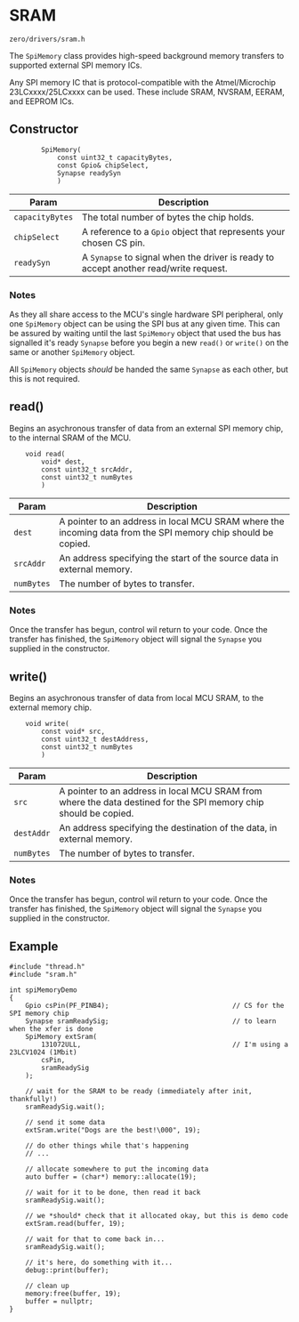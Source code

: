 # SRAM
```zero/drivers/sram.h```

The ```SpiMemory``` class provides high-speed background memory transfers to supported external SPI memory ICs.

Any SPI memory IC that is protocol-compatible with the Atmel/Microchip 23LCxxxx/25LCxxxx can be used. These include SRAM, NVSRAM, EERAM, and EEPROM ICs.

## Constructor
```
        SpiMemory(
            const uint32_t capacityBytes,
            const Gpio& chipSelect,
            Synapse readySyn
            )
```
|Param|Description|
|-----|-----------|
|```capacityBytes```|The total number of bytes the chip holds.|
|```chipSelect```|A reference to a ```Gpio``` object that represents your chosen CS pin.|
|```readySyn```|A ```Synapse``` to signal when the driver is ready to accept another read/write request.|

### Notes
As they all share access to the MCU's single hardware SPI peripheral, only one ```SpiMemory``` object can be using the SPI bus at any given time. This can be assured by waiting until the last ```SpiMemory``` object that used the bus has signalled it's ready ```Synapse``` before you begin a new ```read()``` or ```write()``` on the same or another ```SpiMemory``` object.

All ```SpiMemory``` objects *should* be handed the same ```Synapse``` as each other, but this is not required.

## read()
Begins an asychronous transfer of data from an external SPI memory chip, to the internal SRAM of the MCU.

```
    void read(
        void* dest,
        const uint32_t srcAddr,
        const uint32_t numBytes
        )
```
|Param|Description|
|-----|-----------|
|```dest```|A pointer to an address in local MCU SRAM where the incoming data from the SPI memory chip should be copied.|
|```srcAddr```|An address specifying the start of the source data in external memory.|
|```numBytes```|The number of bytes to transfer.|

### Notes
Once the transfer has begun, control wil return to your code. Once the transfer has finished, the ```SpiMemory``` object will signal the ```Synapse``` you supplied in the constructor.

## write()
Begins an asychronous transfer of data from local MCU SRAM, to the external memory chip.

```
    void write(
        const void* src,
        const uint32_t destAddress,
        const uint32_t numBytes
        )
```
|Param|Description|
|-----|-----------|
|```src```|A pointer to an address in local MCU SRAM from where the data destined for the SPI memory chip should be copied.|
|```destAddr```|An address specifying the destination of the data, in external memory.|
|```numBytes```|The number of bytes to transfer.|

### Notes
Once the transfer has begun, control wil return to your code. Once the transfer has finished, the ```SpiMemory``` object will signal the ```Synapse``` you supplied in the constructor.

## Example
```
#include "thread.h"
#include "sram.h"

int spiMemoryDemo
{
    Gpio csPin(PF_PINB4);                               // CS for the SPI memory chip
    Synapse sramReadySig;                               // to learn when the xfer is done
    SpiMemory extSram(
        131072ULL,                                      // I'm using a 23LCV1024 (1Mbit)
        csPin,
        sramReadySig
    );

    // wait for the SRAM to be ready (immediately after init, thankfully!)
    sramReadySig.wait();

    // send it some data
    extSram.write("Dogs are the best!\000", 19);

    // do other things while that's happening
    // ...

    // allocate somewhere to put the incoming data
    auto buffer = (char*) memory::allocate(19);

    // wait for it to be done, then read it back
    sramReadySig.wait();

    // we *should* check that it allocated okay, but this is demo code
    extSram.read(buffer, 19);

    // wait for that to come back in...
    sramReadySig.wait();

    // it's here, do something with it...
    debug::print(buffer);

    // clean up
    memory:free(buffer, 19);
    buffer = nullptr;
}
```

